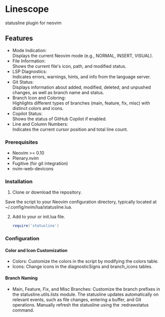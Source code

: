 # Linescope 
statusline plugin for neovim

## Features

- Mode Indication: <br>
  Displays the current Neovim mode (e.g., NORMAL, INSERT, VISUAL).
- File Information: <br> Shows the current file's icon, path, and modified status.
- LSP Diagnostics: <br> Indicates errors, warnings, hints, and info from the language server.
- Git Status: <br> Displays information about added, modified, deleted, and unpushed changes, as well as branch name and status.
- Branch Icon and Coloring:<br> Highlights different types of branches (main, feature, fix, misc) with distinct colors and icons.
- Copilot Status:<br> Shows the status of GitHub Copilot if enabled.
- Line and Column Numbers: <br>Indicates the current cursor position and total line count.

### Prerequisites

- Neovim >= 0.10
- Plenary.nvim
- Fugitive (for git integration)
- nvim-web-devicons

### Installation

1. Clone or download the repository.

Save the script to your Neovim configuration directory, typically located at ~/.config/nvim/lua/statusline.lua.

2. Add to your or init.lua file.

   ```lua
   require('statusline')

   ```

### Configuration

#### Color and Icon Customization

- Colors: Customize the colors in the script by modifying the colors table. 
- Icons: Change icons in the diagnosticSigns and branch_icons tables.

#### Branch Naming

- Main, Feature, Fix, and Misc Branches: Customize the branch prefixes in the statusline.utils.lists module.
  The statusline updates automatically on relevant events, such as file changes, entering a buffer, and Git operations. Manually refresh the statusline using the :redrawstatus command.

